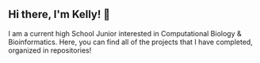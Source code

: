 ## Hi there, I'm Kelly! 👋

I am a current high School Junior interested in Computational Biology & Bioinformatics. Here, you can find all of the projects that I have completed, organized in repositories! 

<!--
**tulipblossoms/tulipblossoms** is a ✨ _special_ ✨ repository because its `README.md` (this file) appears on your GitHub profile.

Here are some ideas to get you started:

- 🔭 I’m currently working on ...
- 🌱 I’m currently learning ...
- 👯 I’m looking to collaborate on ...
- 🤔 I’m looking for help with ...
- 💬 Ask me about ...
- 📫 How to reach me: ...
- 😄 Pronouns: ...
- ⚡ Fun fact: ...
-->
